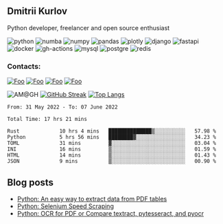 ## Dmitrii Kurlov

Python developer, freelancer and open source enthusiast

![python](https://img.shields.io/badge/Python-FFD43B?style=for-the-badge&logo=python&logoColor=darkgreen) ![numba](https://img.shields.io/badge/Numba-00A3E0?style=for-the-badge&logo=Numba&logoColor=white) ![numpy](https://img.shields.io/badge/Numpy-777BB4?style=for-the-badge&logo=numpy&logoColor=white) ![pandas](https://img.shields.io/badge/Pandas-2C2D72?style=for-the-badge&logo=pandas&logoColor=white) ![plotly](https://img.shields.io/badge/Plotly-239120?style=for-the-badge&logo=plotly&logoColor=white) ![django](https://img.shields.io/badge/Django-092E20?style=for-the-badge&logo=django&logoColor=green) ![fastapi](https://img.shields.io/badge/fastapi-109989?style=for-the-badge&logo=FASTAPI&logoColor=white) ![docker](https://img.shields.io/badge/Docker-2CA5E0?style=for-the-badge&logo=docker&logoColor=white) ![gh-actions](	https://img.shields.io/badge/GitHub_Actions-2088FF?style=for-the-badge&logo=github-actions&logoColor=white) ![mysql](https://img.shields.io/badge/MySQL-005C84?style=for-the-badge&logo=mysql&logoColor=white) ![postgre](https://img.shields.io/badge/PostgreSQL-316192?style=for-the-badge&logo=postgresql&logoColor=white) ![redis](https://img.shields.io/badge/redis-%23DD0031.svg?&style=for-the-badge&logo=redis&logoColor=white)

### Contacts:

[![Foo](https://img.shields.io/badge/ProtonMail-8B89CC?style=for-the-badge&logo=protonmail&logoColor=white)](mailto:dmitriik@protonmail.com)
[![Foo](https://img.shields.io/badge/Telegram-2CA5E0?style=for-the-badge&logo=telegram&logoColor=white)](https://t.me/dmitrii_web)
[![Foo](https://img.shields.io/badge/LinkedIn-0077B5?style=for-the-badge&logo=linkedin&logoColor=white)](https://www.linkedin.com/in/dmitrii-k-145307222/)
[![Foo](https://img.shields.io/badge/Twitter-1DA1F2?style=for-the-badge&logo=twitter&logoColor=white)](https://twitter.com/aut0mati0n_guru)


![AM@GH](https://github-readme-stats.vercel.app/api/?username=dmitriiweb&show_icons=true&title_color=fff&icon_color=35a8df&text_color=9f9f9f&bg_color=151515)
[![GitHub Streak](https://github-readme-streak-stats.herokuapp.com/?user=dmitriiweb&theme=dark)](https://git.io/streak-stats)
[![Top Langs](https://github-readme-stats.vercel.app/api/top-langs/?username=dmitriiweb&layout=compact&theme=dark)](https://github.com/anuraghazra/github-readme-stats)
<!--START_SECTION:waka-->

```text
From: 31 May 2022 - To: 07 June 2022

Total Time: 17 hrs 21 mins

Rust             10 hrs 4 mins   ██████████████▒░░░░░░░░░░   57.98 %
Python           5 hrs 56 mins   ████████▓░░░░░░░░░░░░░░░░   34.23 %
TOML             31 mins         ▓░░░░░░░░░░░░░░░░░░░░░░░░   03.04 %
INI              16 mins         ▒░░░░░░░░░░░░░░░░░░░░░░░░   01.59 %
HTML             14 mins         ▒░░░░░░░░░░░░░░░░░░░░░░░░   01.43 %
JSON             9 mins          ▒░░░░░░░░░░░░░░░░░░░░░░░░   00.90 %
```

<!--END_SECTION:waka-->

## Blog posts
<!-- BLOG-POST-LIST:START -->
- [Python: An easy way to extract data from PDF tables](https://medium.com/@winston.smith.spb/python-an-easy-way-to-extract-data-from-pdf-tables-c8de22308341?source=rss-59e445e8d949------2)
- [Python: Selenium Speed Scraping](https://medium.com/@winston.smith.spb/python-selenium-speed-scraping-45bda525e42?source=rss-59e445e8d949------2)
- [Python: OCR for PDF or Compare textract, pytesseract, and pyocr](https://medium.com/@winston.smith.spb/python-ocr-for-pdf-or-compare-textract-pytesseract-and-pyocr-acb19122f38c?source=rss-59e445e8d949------2)
<!-- BLOG-POST-LIST:END -->
